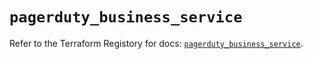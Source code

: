 # `pagerduty_business_service`

Refer to the Terraform Registory for docs: [`pagerduty_business_service`](https://www.terraform.io/docs/providers/pagerduty/r/business_service).
